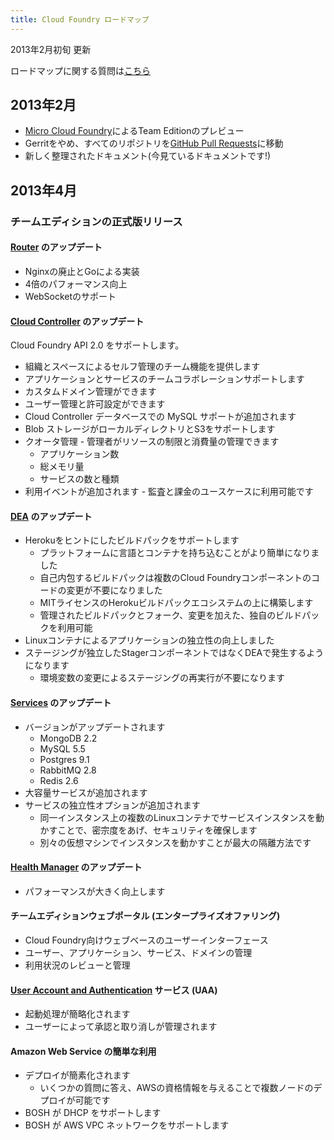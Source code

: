 ```yaml
---
title: Cloud Foundry ロードマップ
---
```


<!--
Updated in early Feb, 2013.
-->

2013年2月初旬 更新

<!--
Post questions about our roadmap [here](https://groups.google.com/a/cloudfoundry.org/forum/?fromgroups#!forum/vcap-dev).
-->

ロードマップに関する質問は[こちら](https://groups.google.com/a/cloudfoundry.org/forum/?fromgroups#!forum/vcap-dev)

<!--
## February 2013
-->

## 2013年2月

<!--
* Preview of Team Edition with [Micro Cloud Foundry](http://cloudfoundry.github.com/docs/running/micro_cloud_foundry/).
* Move to [GitHub Pull Requests](https://groups.google.com/a/cloudfoundry.org/d/msg/vcap-dev/61ziGuPATDs/iD_dz96lwIcJ) for all repositories, stop using Gerrit
* Preview of new consolidated documentation (You're looking at it!)
-->

* [Micro Cloud Foundry](http://cloudfoundry.github.com/docs/running/micro_cloud_foundry/)によるTeam Editionのプレビュー
* Gerritをやめ、すべてのリポジトリを[GitHub Pull Requests](https://groups.google.com/a/cloudfoundry.org/d/msg/vcap-dev/61ziGuPATDs/iD_dz96lwIcJ)に移動
* 新しく整理されたドキュメント(今見ているドキュメントです!)

<!--
## April 2013
-->

## 2013年4月

<!--
### Team Edition production release
-->

### チームエディションの正式版リリース

<!--
#### Updated [Router](https://github.com/cloudfoundry/gorouter)
-->
#### [Router](https://github.com/cloudfoundry/gorouter) のアップデート

<!--
* Implemented in Go, no longer using nginx
* Load tested with 4x better performance
* WebSocket support
-->

* Nginxの廃止とGoによる実装
* 4倍のパフォーマンス向上
* WebSocketのサポート

<!--
#### Updated [Cloud Controller](https://github.com/cloudfoundry/cloud_controller_ng)
-->

#### [Cloud Controller](https://github.com/cloudfoundry/cloud_controller_ng) のアップデート

<!--
supporting the Cloud Foundry API 2.0
* Self-organizing teams with Organizations and Spaces
* Team collaboration support for apps and services
* Custom domain management
* User management and permissions
* Add support for MySQL for the Cloud Controller database
* Blob storage now supports local directories or s3
* Quota enforcement - operators enforce limits on resource consumption
  * number of apps
  * amount of memory
  * number and type of services
* Usage events - useful for auditing and billing use cases
-->

Cloud Foundry API 2.0 をサポートします。
* 組織とスペースによるセルフ管理のチーム機能を提供します
* アプリケーションとサービスのチームコラボレーションサポートします
* カスタムドメイン管理ができます
* ユーザー管理と許可設定ができます
* Cloud Controller データベースでの MySQL サポートが追加されます
* Blob ストレージがローカルディレクトリとS3をサポートします
* クオータ管理 - 管理者がリソースの制限と消費量の管理できます
  * アプリケーション数
  * 総メモリ量
  * サービスの数と種類
* 利用イベントが追加されます - 監査と課金のユースケースに利用可能です

<!--
#### Updated [DEA](https://github.com/cloudfoundry/dea_ng)
-->
#### [DEA](https://github.com/cloudfoundry/dea_ng) のアップデート

<!--
* New support for Heroku-inspired buildpacks
  * Easier to bring languages and containers to the platform
  * Self-contained buildpacks do not require code changes in multiple Cloud Foundry components
  * Builds on the MIT licensed Heroku buildpack ecosystem
  * Use the curated buildpacks, fork and make changes, or build your own
* Improved application isolation with Linux containers
* Staging happens on DEA’s instead of the separate Stager component
  * Environment variable changes do not require restaging
-->

* Herokuをヒントにしたビルドパックをサポートします
  * プラットフォームに言語とコンテナを持ち込むことがより簡単になりました
  * 自己内包するビルドパックは複数のCloud Foundryコンポーネントのコードの変更が不要になりました
  * MITライセンスのHerokuビルドパックエコシステムの上に構築します
  * 管理されたビルドパックとフォーク、変更を加えた、独自のビルドパックを利用可能
* Linuxコンテナによるアプリケーションの独立性の向上しました
* ステージングが独立したStagerコンポーネントではなくDEAで発生するようになります
  * 環境変数の変更によるステージングの再実行が不要になります

<!--
#### Updated [Services](https://github.com/cloudfoundry/vcap-services/tree/master/ng)
-->
#### [Services](https://github.com/cloudfoundry/vcap-services/tree/master/ng) のアップデート

<!--
* Updated versions
  * MongoDB 2.2
  * MySQL 5.5
  * Postgres 9.1
  * RabbitMQ 2.8
  * Redis 2.6
* New large capacity services
* New service instance isolation options
  * Run service instances in Linux containers on the same instance for high-density and security
  * Run instances in separate VMs for maximum isolation
* Snapshots - user managed snapshots, restore, download,
-->
* バージョンがアップデートされます
  * MongoDB 2.2
  * MySQL 5.5
  * Postgres 9.1
  * RabbitMQ 2.8
  * Redis 2.6
* 大容量サービスが追加されます
* サービスの独立性オプションが追加されます
  * 同一インスタンス上の複数のLinuxコンテナでサービスインスタンスを動かすことで、密宗度をあげ、セキュリティを確保します
  * 別々の仮想マシンでインスタンスを動かすことが最大の隔離方法です

<!--
#### Updated [Health Manager](https://github.com/cloudfoundry/health_manager)
-->

#### [Health Manager](https://github.com/cloudfoundry/health_manager) のアップデート

<!--
*  Significantly improved performance
-->

* パフォーマンスが大きく向上します

<!--
#### Team Edition Web Portal (Enterprise Offering)
-->

#### チームエディションウェブポータル (エンタープライズオファリング)

<!--
* Web-based user interface for Cloud Foundry
* Manage users, applications, services, domains
* Review and manage usage
-->

* Cloud Foundry向けウェブベースのユーザーインターフェース
* ユーザー、アプリケーション、サービス、ドメインの管理
* 利用状況のレビューと管理

<!--
#### Updated [User Account and Authentication](https://github.com/cloudfoundry/uaa) Service (UAA)
-->

#### [User Account and Authentication](https://github.com/cloudfoundry/uaa) サービス (UAA)

<!--
* Simplified bootstrapping
* User managed approvals and revocations
-->

* 起動処理が簡略化されます
* ユーザーによって承認と取り消しが管理されます

<!--
#### Amazon Web Services ease-of-use
-->

#### Amazon Web Service の簡単な利用

* デプロイが簡素化されます
  * いくつかの質問に答え、AWSの資格情報を与えることで複数ノードのデプロイが可能です
* BOSH が DHCP をサポートします
* BOSH が AWS VPC ネットワークをサポートします

<!--
* Simplified deployment
  * Answer a few questions, supply your AWS credentials, get a full multi-node deployment
* BOSH support for DHCP
* BOSH support for AWS VPC networks
-->